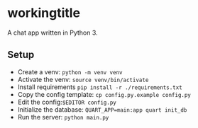 # workingtitle

A chat app written in Python 3.

## Setup

- Create a venv: `python -m venv venv`
- Activate the venv: `source venv/bin/activate`
- Install requirements `pip install -r ./requirements.txt`
- Copy the config template: `cp config.py.example config.py`
- Edit the config:`$EDITOR config.py`
- Initialize the database: `QUART_APP=main:app quart init_db`
- Run the server: `python main.py`
